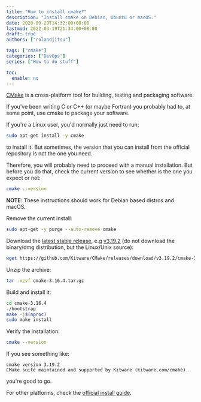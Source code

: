 ```yaml
---
title: "How to install cmake?"
description: "Install cmake on Debian, Ubuntu or macOS."
date: 2020-09-29T14:32:00+08:00
lastmod: 2022-03-19T21:34:00+08:00
draft: true
authors: ["rolandjitsu"]

tags: ["cmake"]
categories: ["DevOps"]
series: ["How to do stuff"]

toc:
  enable: no
---
```


[CMake](https://cmake.org/) is a cross-platform tool for building, testing and packaging software.

If you've been writing C or C++ (or maybe Fortran) you probably had to, at some point, use cmake to package your software.

If you're a Linux user, you'd normally just need to run:
```bash
sudo apt-get install -y cmake
```
to install it. But sometimes, the version that you can install from the official repository is not the one you need.

Therefore, you will probably need to proceed with a manual installation. But before you do that, check the current version to see whether is the one you expect or not:
```bash
cmake --version
```

**NOTE**: These instructions should work for Debian based distros and macOS.

Remove the current install:
```bash
sudo apt-get -y purge --auto-remove cmake
```

Download the [latest stable release](https://cmake.org/download), e.g [v3.19.2](https://github.com/Kitware/CMake/releases/download/v3.19.2/cmake-3.19.2.tar.gz) (do not download the binary/dmg distribution, but the Linux/Unix source):
```bash
wget https://github.com/Kitware/CMake/releases/download/v3.19.2/cmake-3.19.2.tar.gz
```

Unzip the archive:
```bash
tar -xzvf cmake-3.16.4.tar.gz
```

Build and install it:
```bash
cd cmake-3.16.4
./bootstrap
make -j$(nproc)
sudo make install
```

Verify the installation:
```bash
cmake --version
```

If you see something like:
```text
cmake version 3.19.2
CMake suite maintained and supported by Kitware (kitware.com/cmake).
```
you're good to go.

For other platforms, check the [official install guide](https://cmake.org/install/).
